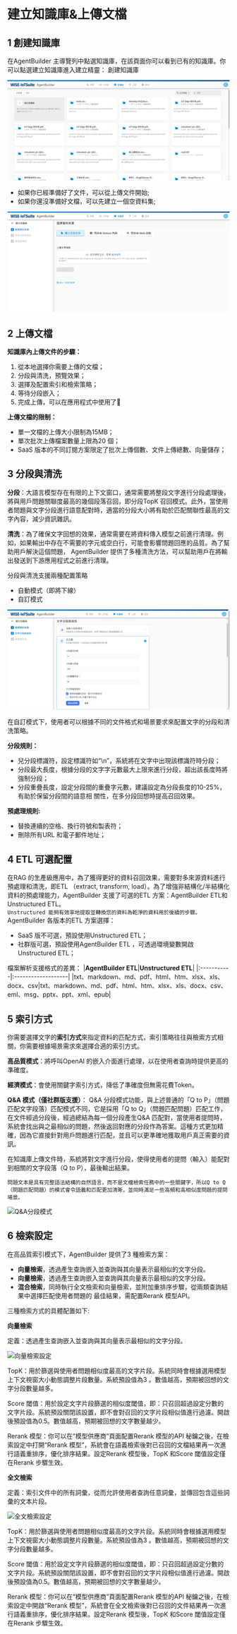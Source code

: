 # 建立知識庫&上傳文檔
## 1 創建知識庫
在AgentBuilder 主導覽列中點選知識庫，在該頁面你可以看到已有的知識庫。你可以點選建立知識庫進入建立精靈：
創建知識庫

![創建知識庫](/知識庫/images/創建知識庫.png)

- 如果你已經準備好了文件，可以從上傳文件開始;
- 如果你還沒準備好文檔，可以先建立一個空資料集;

![上傳文件](/知識庫/images/上傳文件.png)

## 2 上傳文檔
**知識庫內上傳文件的步驟：**
1. 從本地選擇你需要上傳的文檔；
2. 分段與清洗，預覽效果；
3. 選擇及配置索引和檢索策略；
4. 等待分段嵌入；
5. 完成上傳，可以在應用程式中使用了🎉

**上傳文檔的限制：**
- 單一文檔的上傳大小限制為15MB；
- 單次批次上傳檔案數量上限為20 個；
- SaaS 版本的不同訂閱方案限定了批次上傳個數、文件上傳總數、向量儲存；

## 3 分段與清洗
**分段**：大語言模型存在有限的上下文窗口，通常需要將整段文字進行分段處理後，將與用戶問題關聯度最高的幾個段落召回，即分段TopK 召回模式。此外，當使用者問題與文字分段進行語意配對時，適當的分段大小將有助於匹配關聯性最高的文字內容，減少資訊雜訊。

**清洗**：為了確保文字回想的效果，通常需要在將資料傳入模型之前進行清理。例如，如果輸出中存在不需要的字元或空白行，可能會影響問題回應的品質。為了幫助用戶解決這個問題， AgentBuilder 提供了多種清洗方法，可以幫助用戶在將輸出發送到下游應用程式之前進行清理。

分段與清洗支援兩種配置策略

- 自動模式（即將下線）
- 自訂模式

![自動分段與清洗](/知識庫/images/自動分段與清洗.png)

在自訂模式下，使用者可以根據不同的文件格式和場景要求來配置文字的分段和清洗策略。

**分段規則：**
- 兒分段標識符，設定標識符如“\n”，系統將在文字中出現該標識符時分段；
- 分段最大長度，根據分段的文字字元數最大上限來進行分段，超出該長度時將強制分段；
- 分段重疊長度，設定分段間的重疊字元數，建議設定為分段長度的10-25%，有助於保留分段間的語意相
關性，在多分段回想時提高召回效果。

**預處理規則:**
- 替換連續的空格、換行符號和製表符；
- 刪除所有URL 和電子郵件地址；

## 4 ETL 可選配置
在RAG 的生產級應用中，為了獲得更好的資料召回效果，需要對多來源資料進行預處理和清洗，即ETL （extract, transform, load）。為了增強非結構化/半結構化資料的預處理能力，AgentBuilder 支援了可選的ETL 方案：AgentBuilder ETL和Unstructured ETL。  
```Unstructured 能夠有效率地提取並轉換您的資料為乾淨的資料用於後續的步驟。```
AgentBuilder 各版本的ETL 方案選擇：
- SaaS 版不可選，預設使用Unstructured ETL；
- 社群版可選，預設使用AgentBuilder ETL ，可透過環境變數開啟Unstructured ETL；

檔案解析支援格式的差異：
|**AgentBuilder ETL**|**Unstructured ETL**|
|:-----------|:-------------------|
|txt、markdown、md、pdf、html、htm、xlsx、xls、docx、csv|txt、markdown、md、pdf、html、htm、xlsx、xls、docx、csv、eml、msg、pptx、ppt、xml、epub|

## 5 索引方式
你需要選擇文字的**索引方式**來指定資料的匹配方式，索引策略往往與檢索方式相關，你需要根據場景需求來選擇合適的索引方式。

**高品質模式**：將呼叫OpenAI 的嵌入介面進行處理，以在使用者查詢時提供更高的準確度。

**經濟模式**：會使用關鍵字索引方式，降低了準確度但無需花費Token。

**Q&A 模式（僅社群版支援）**： Q&A 分段模式功能，與上述普通的「Q to P」（問題匹配文字段落）匹配模式不同，它是採用「Q to Q」（問題匹配問題）匹配工作，在文件經過分段後，經過總結為每一個分段產生Q&A 匹配對，當使用者提問時，系統會找出與之最相似的問題，然後返回對應的分段作為答案。這種方式更加精確，因為它直接針對用戶問題進行匹配，並且可以更準確地獲取用戶真正需要的資訊。

在知識庫上傳文件時，系統將對文字進行分段，使得使用者的提問（輸入）能配對到相關的文字段落（Q to P），最後輸出結果。

```
問題文本是具有完整語法結構的自然語言，而不是文檔檢索任務中的一些關鍵字，所以Q to Q （問題匹配問題）的模式會令語義和匹配更加清晰，並同時滿足一些高頻和高相似度問題的提問場景。
```

![Q&A分段模式](/知識庫/images/Q&A分段模式.png)

## 6 檢索設定
在高品質索引模式下，AgentBuilder 提供了3 種檢索方案：
- **向量檢索**，透過產生查詢嵌入並查詢與其向量表示最相似的文字分段。
- **向量檢索**，透過產生查詢嵌入並查詢與其向量表示最相似的文字分段。
- **混合檢索**，同時執行全文檢索和向量檢索，並附加重排序步驟，從兩類查詢結果中選擇匹配使用者問題的
最佳結果，需配置Rerank 模型API。

三種檢索方式的具體配置如下:

**向量檢索**

定義：透過產生查詢嵌入並查詢與其向量表示最相似的文字分段。

![向量檢索設定](/知識庫/images/向量檢索設定.png)

TopK：用於篩選與使用者問題相似度最高的文字片段。系統同時會根據選用模型上下文視窗大小動態調整片段數量。系統預設值為3 。數值越高，預期被回想的文字分段數量越多。

Score 閾值：用於設定文字片段篩選的相似度閾值，即：只召回超過設定分數的文字片段。系統預設關閉該設置，即不會對召回的文字片段相似值進行過濾。開啟後預設值為0.5。數值越高，預期被回想的文字數量越少。

Rerank 模型：你可以在“模型供應商”頁面配置Rerank 模型的API 秘鑰之後，在檢索設定中打開“Rerank 模型”，系統會在語義檢索後對已召回的文檔結果再一次進行語義重排序，優化排序結果。設定Rerank 模型後，TopK 和Score 閾值設定僅在Rerank 步驟生效。

**全文檢索** 

定義：索引文件中的所有詞彙，從而允許使用者查詢任意詞彙，並傳回包含這些詞彙的文本片段。

![全文檢索設定](/知識庫/images/全文檢索設定.png)

TopK：用於篩選與使用者問題相似度最高的文字片段。系統同時會根據選用模型上下文視窗大小動態調整片段數量。系統預設值為3 。數值越高，預期被回想的文字分段數量越多。

Score 閾值：用於設定文字片段篩選的相似度閾值，即：只召回超過設定分數的文字片段。系統預設關閉該設置，即不會對召回的文字片段相似值進行過濾。開啟後預設值為0.5。數值越高，預期被回想的文字數量越少。

Rerank 模型：你可以在“模型供應商”頁面配置Rerank 模型的API 秘鑰之後，在檢索設定中開啟“Rerank 模型”，系統會在全文檢索後對已召回的文件結果再一次進行語義重排序，優化排序結果。設定Rerank 模型後，TopK 和Score 閾值設定僅在Rerank 步驟生效。

